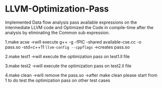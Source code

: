# LLVM-Optimization-Pass
Implemented Data flow analysis pass available expressions on the intermediate LLVM code and Optimized the Code in compile-time after the analysis by eliminating the Common sub expression.



1.make acse
->will execute g++ -g -fPIC -shared available-cse.cc -o pass.so -std=c++11 `llvm-config --cppflags` 
->creates pass.so

2.make test1
->will execute the optimization pass on test1.ll file


3.make test2
->will execute the optimization pass on test2.ll file


4.make clean
->will remove the pass.so
->after make clean please start from 1 to do test the optimization pass on other test cases
